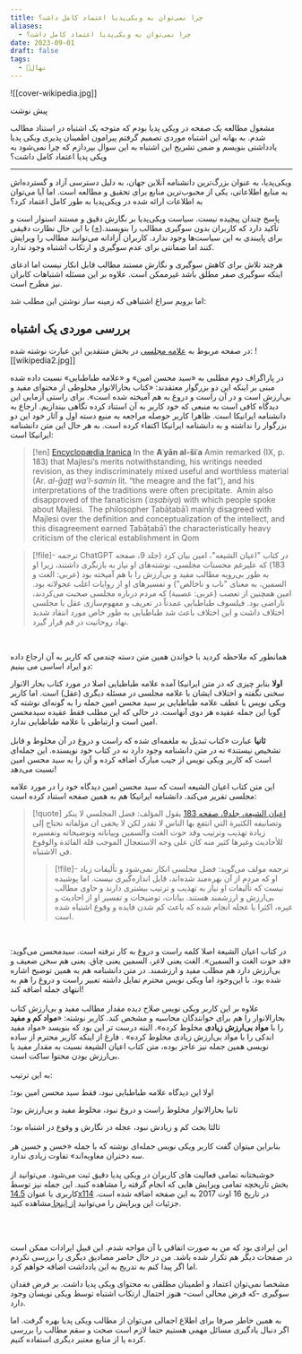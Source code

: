 ```yaml
---
title: چرا نمی‌توان به ویکی‌پدیا اعتماد کامل داشت؟
aliases:
  - چرا نمی‌توان به ویکی‌پدیا اعتماد کامل داشت؟
date: 2023-09-01
draft: false
tags:
  - 🌱نهال
---
```

![[cover-wikipedia.jpg]]

پیش نوشت

مشغول مطالعه یک صفحه در ویکی پدیا بودم که متوجه یک اشتباه در استناد مطالب شدم. به بهانه این اشتباه موردی تصمیم گرفتم پیرامون اطمینان پذیری ویکی پدیا یادداشتی بنویسم و ضمن تشریح این اشتباه به این سوال بپردازم که چرا نمی‌شود به ویکی پدیا اعتماد کامل داشت؟

---

ویکی‌پدیا، به عنوان بزرگ‌ترین دانشنامه آنلاین جهان، به دلیل دسترسی آزاد و گسترده‌اش به منابع اطلاعاتی، یکی از محبوب‌ترین منابع برای تحقیق و مطالعه است. اما آیا می‌توان به اطلاعات ارائه شده در ویکی‌پدیا به طور کامل اعتماد کرد؟

پاسخ چندان پیچیده نیست. سیاست ویکی‌پدیا بر نگارش دقیق و مستند استوار است و تأکید دارد که کاربران بدون سوگیری مطالب را بنویسند.([+](https://fa.wikipedia.org/wiki/%D9%88%DB%8C%DA%A9%DB%8C%E2%80%8C%D9%BE%D8%AF%DB%8C%D8%A7:%D8%B3%DB%8C%D8%A7%D8%B3%D8%AA%E2%80%8C%D9%87%D8%A7_%D9%88_%D8%B1%D9%87%D9%86%D9%85%D9%88%D8%AF%D9%87%D8%A7)) با این حال نظارت دقیقی برای پایبندی به این سیاست‌ها وجود ندارد. کاربران آزادانه می‌توانند مطالب را ویرایش کنند اما ضمانتی برای عدم سوگیری و ارتکاب اشتباه وجود ندارد.

هرچند تلاش برای کاهش سوگیری و نگارش مستند مطالب قابل انکار نیست اما ادعای اینکه سوگیری صفر مطلق باشد غیرممکن است. علاوه بر این مسئله اشتباهات کابران نیز مطرح است.

اما برویم سراغ اشتباهی که زمینه ساز نوشتن این مطلب شد:

## بررسی موردی یک اشتباه
در صفحه مربوط به [علامه مجلسی](https://fa.wikipedia.org/wiki/%D9%85%D8%AD%D9%85%D8%AF%D8%A8%D8%A7%D9%82%D8%B1_%D9%85%D8%AC%D9%84%D8%B3%DB%8C) در بخش منتقدین این عبارت نوشته شده:
![[wikipedia2.jpg]]

در پاراگراف دوم مطلبی به «سید محسن امین» و «علامه طباطبایی» نسبت داده شده مبنی بر اینکه این دو بزرگوار معتقدند: «کتاب بحارالانوار مخلوطی از محتوای مفید و بی‌ارزش است و در آن راست و دروغ به هم آمیخته شده است».
برای راستی آزمایی این دیدگاه کافی است به منبعی که خود کاربر به آن استناد کرده نگاهی بیندازیم. ارجاع به دانشنامه ایرانیکا است. ظاهرا کاربر حوصله مراجعه به منبع دسته اول و آثار خود این دو بزرگوار را نداشته و به دانشنامه ایرانیکا اکتفاء کرده است. به هر حال این متن دانشنامه ایرانیکا است:

> [!en] [Encyclopædia Iranica](https://www.iranicaonline.org/articles/majlesi-mohammad-baqer)
> In the **Aʿyān al-šiʿa** Amin remarked (IX, p. 183) that Majlesi’s merits notwithstanding, his writings needed revision, as they indiscriminately mixed useful and worthless material (Ar. _al-ḡaṯṯ wa’l-samin_ lit. “the meagre and the fat”), and his interpretations of the traditions were often precipitate.  Amin also disapproved of the fanaticism (_ʿaṣabiya_) with which people spoke about Majlesi.  The philosopher Ṭabāṭabāʾi mainly disagreed with Majlesi over the definition and conceptualization of the intellect, and this disagreement earned Ṭabāṭabāʾi the characteristically heavy criticism of the clerical establishment in Qom

> [!file]- ترجمه ChatGPT
> در کتاب "اعیان الشیعه"، امین بیان کرد (جلد 9، صفحه 183) که علیرغم محسنات مجلسى، نوشته‌های او نیاز به بازنگری داشتند، زیرا او به طور بی‌رویه مطالب مفید و بی‌ارزش را با هم آمیخته بود (عربی: الغث و السمين، به معنای "ناب و ناخالص") و تفسیرهای او از روایات اغلب عجولانه بود. امین همچنین از تعصب (عربی: عصبیة) که مردم درباره مجلسی صحبت می‌کردند، ناراضی بود. فیلسوف طباطبایی عمدتاً در تعریف و مفهوم‌سازی عقل با مجلسی اختلاف داشت و این اختلاف باعث شد طباطبایی به طور خاص مورد انتقاد شدید نهاد روحانیت در قم قرار گیرد.


<br/>

همانطور که ملاحظه کردید با خواندن همین متن دسته چندمی که کاربر به آن ارجاع داده دو ایراد اساسی می بینیم: 

**اولا** بنابر چیزی که در متن ایرانیکا آمده علامه طباطبایی اصلا در مورد کتاب بحار الانوار سخنی نگفته و اختلاف ایشان با علامه مجلسی در مسئله دیگری (عقل) است. اما کاربر ویکی نویس با عطف علامه طباطبایی بر سید محسن امین جمله را به گونه‌ای نوشته که گویا این جمله عقیده هر دوی آنهاست. در حالی که این مطلب فقط عقیده سیدمحسن امین است و ارتباطی با علامه طباطبایی ندارد.
<br/> <br/>
**ثانیا** عبارت «کتاب تبدیل به ملغمه‌ای شده که راست و دروغ در آن مخلوط و قابل تشخیص نیستند» نه در متن دانشنامه وجود دارد نه در کتاب خود نویسنده. این جمله‌ای است که کاربر ویکی نویس از جیب مبارک اضافه کرده و آن را به سید محسن امین نسبت می‌دهد!

این متن کتاب اعیان الشیعه است که سید محسن امین دیدگاه خود را در مورد علامه مجلسی تقریر می‌کند. دانشنامه ایرانیکا هم به همین صفحه استناد کرده است:

> [!quote] [اعیان الشیعة، جلد9، صفحه 183](https://lib.eshia.ir/71735/9/183)‌
> يقول المؤلف: فضل المجلسي لا ينكر وتصانيفه الكثيرة التي انتفع بها الناس لا تقدر لكن لا يخفى ان مؤلفاته تحتاج إلى زيادة تهذيب وترتيب وقد حوت الغث والسمين وبياناته وتوضيحاته وتفسيره للأحاديث وغيرها كثير منه كان على وجه الاستعجال الموجب قلة الفائدة والوقوع في الاشتباه.
> 
> > [!file]- ترجمه 
> > مولف می‌گوید: فضل مجلسی انکار نمی‌شود و تألیفات زیاد او که مردم از آن بهره‌مند شده‌اند، قابل اندازه‌گیری نیست. اما پوشیده نیست که تألیفات او نیاز به تهذیب و ترتیب بیشتری دارند و حاوی مطالب بی‌ارزش و ارزشمند هستند. بیانات، توضیحات و تفسیر او از احادیث و غیره، اکثرا با عجله انجام شده که باعث کم شدن فایده و وقوع اشتباه شده است. 
> 

<br/>

در کتاب اعیان الشیعة اصلا کلمه راست و دروغ به کار نرفته است. سیدمحسن می‌گوید: «قد حوت الغث و السمین». الغث یعنی لاغر، السمین یعنی چاق. یعنی هم سخن ضعیف و بی‌ارزش دارد هم مطلب مفید و ارزشمند. در متن دانشنامه هم به همین توضیح اشاره شده بود. با این‌وجود اما ویکی نویس محترم تمایل داشته تعبیر راست و دروغ را هم به انتهای جمله اضافه کند!
<br/><br/>
علاوه بر این کاربر ویکی نویس صلاح دیده مقدار مطالب مفید و بی‌ارزش کتاب بحارالانوار را هم برای خوانندگان محاسبه و مشخص کند. کاربر نوشته: «**مواد کم و مفید** را با **مواد بی‌ارزش زیادی** مخلوط کرده». البته درست تر این بود که بنویسد «مواد مفید اندکی را با مواد بی‌ارزش زیادی مخلوط کرده» . فارغ از اینکه کاربر محترم از ساده نویسی همین جمله نیز عاجز بوده، متن کتاب اعیان الشیعة نسبت به مقدار مفید یا بی‌ارزش بودن محتوا ساکت است.
<br/><br/>
به این ترتیب:

اولا این دیدگاه علامه طباطبایی نبود، فقط سید محسن امین بود؛

ثانیا بحارالانوار مخلوط راست و دروغ نبود، مخلوط مفید و بی‌ارزش بود؛

ثالثا بحث کم و زیادش نبود، عجله در نگارش و وقوع در اشتباه بود؛
<br/><br/> 
بنابراین میتوان گفت کاربر ویکی نویس جمله‌ای نوشته که با جمله «خسن و خسین هر سه دختران مغاویه‌اند» تفاوت زیادی ندارد.
<br/><br/>
خوشبختانه تمامی فعالیت های کاربران در ویکی پدیا دقیق ثبت می‌شود. می‌توانید از بخش تاریخچه تمامی ویرایش هایی که انجام گرفته را مشاهده کنید. این جمله نیز توسط کاربری با عنوان [14.5x114](https://fa.wikipedia.org/wiki/%D9%88%DB%8C%DA%98%D9%87:%D9%85%D8%B4%D8%A7%D8%B1%DA%A9%D8%AA%E2%80%8C%D9%87%D8%A7/14.5x114) در تاریخ 16 اوت 2017 به این صفحه اضافه شده است. جزئیات این ویرایش را می‌توانید [از اینجا ](https://fa.wikipedia.org/w/index.php?title=%D9%85%D8%AD%D9%85%D8%AF%D8%A8%D8%A7%D9%82%D8%B1_%D9%85%D8%AC%D9%84%D8%B3%DB%8C&diff=prev&oldid=20397928)مشاهده کنید.

<br/><br/>

این ایرادی بود که من به صورت اتفاقی با آن مواجه شدم. این قبیل ایرادات ممکن است در صفحات دیگر هم تکرار شده باشد. من در حال حاضر مصادیق دیگری را بررسی نکردم اما اگر پیدا کنم به تدریج به این یادداشت اضافه خواهم کرد.

مشخصا نمی‌توان اعتماد و اطمینان مطلقی به محتوای ویکی پدیا داشت. بر فرض فقدان سوگیری -که فرض محالی است- هنوز احتمال ارتکاب اشتباه توسط ویکی نویسان وجود دارد. 

به همین خاطر صرفا برای اطلاع اجمالی می‌توان از مطالب ویکی پدیا بهره گرفت. اما اگر دنبال یادگیری مسائل مهمی هستیم حتما لازم است صحت و سقم مطالب را بررسی کرده یا از منابع معتبر دیگری استفاده کنیم.

<br/><br/>
